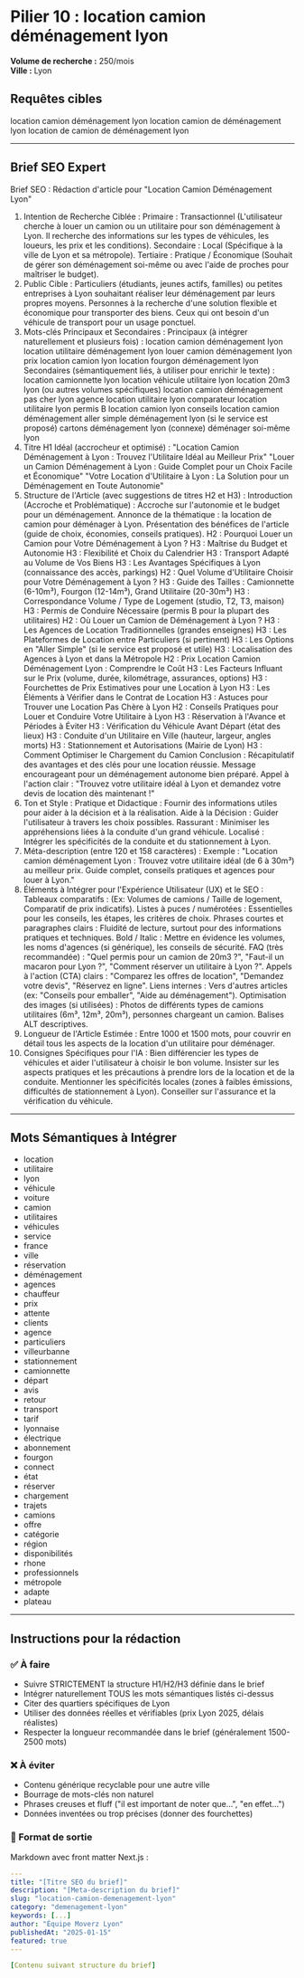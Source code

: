 # Pilier 10 : location camion déménagement lyon

**Volume de recherche :** 250/mois  
**Ville :** Lyon

## Requêtes cibles

location camion déménagement lyon
location camion de déménagement lyon
location de camion de déménagement lyon

---

## Brief SEO Expert

Brief SEO : Rédaction d'article pour "Location Camion Déménagement Lyon"
1. Intention de Recherche Ciblée :
Primaire : Transactionnel (L'utilisateur cherche à louer un camion ou un utilitaire pour son déménagement à Lyon. Il recherche des informations sur les types de véhicules, les loueurs, les prix et les conditions).
Secondaire : Local (Spécifique à la ville de Lyon et sa métropole).
Tertiaire : Pratique / Économique (Souhait de gérer son déménagement soi-même ou avec l'aide de proches pour maîtriser le budget).
2. Public Cible :
Particuliers (étudiants, jeunes actifs, familles) ou petites entreprises à Lyon souhaitant réaliser leur déménagement par leurs propres moyens.
Personnes à la recherche d'une solution flexible et économique pour transporter des biens.
Ceux qui ont besoin d'un véhicule de transport pour un usage ponctuel.
3. Mots-clés Principaux et Secondaires :
Principaux (à intégrer naturellement et plusieurs fois) :
location camion déménagement lyon
location utilitaire déménagement lyon
louer camion déménagement lyon
prix location camion lyon
location fourgon déménagement lyon
Secondaires (sémantiquement liés, à utiliser pour enrichir le texte) :
location camionnette lyon
location véhicule utilitaire lyon
location 20m3 lyon (ou autres volumes spécifiques)
location camion déménagement pas cher lyon
agence location utilitaire lyon
comparateur location utilitaire lyon
permis B location camion lyon
conseils location camion déménagement
aller simple déménagement lyon (si le service est proposé)
cartons déménagement lyon (connexe)
déménager soi-même lyon
4. Titre H1 Idéal (accrocheur et optimisé) :
"Location Camion Déménagement à Lyon : Trouvez l'Utilitaire Idéal au Meilleur Prix"
"Louer un Camion Déménagement à Lyon : Guide Complet pour un Choix Facile et Économique"
"Votre Location d'Utilitaire à Lyon : La Solution pour un Déménagement en Toute Autonomie"
5. Structure de l'Article (avec suggestions de titres H2 et H3) :
Introduction (Accroche et Problématique) :
Accroche sur l'autonomie et le budget pour un déménagement.
Annonce de la thématique : la location de camion pour déménager à Lyon.
Présentation des bénéfices de l'article (guide de choix, économies, conseils pratiques).
H2 : Pourquoi Louer un Camion pour Votre Déménagement à Lyon ?
H3 : Maîtrise du Budget et Autonomie
H3 : Flexibilité et Choix du Calendrier
H3 : Transport Adapté au Volume de Vos Biens
H3 : Les Avantages Spécifiques à Lyon (connaissance des accès, parkings)
H2 : Quel Volume d'Utilitaire Choisir pour Votre Déménagement à Lyon ?
H3 : Guide des Tailles : Camionnette (6-10m³), Fourgon (12-14m³), Grand Utilitaire (20-30m³)
H3 : Correspondance Volume / Type de Logement (studio, T2, T3, maison)
H3 : Permis de Conduire Nécessaire (permis B pour la plupart des utilitaires)
H2 : Où Louer un Camion de Déménagement à Lyon ?
H3 : Les Agences de Location Traditionnelles (grandes enseignes)
H3 : Les Plateformes de Location entre Particuliers (si pertinent)
H3 : Les Options en "Aller Simple" (si le service est proposé et utile)
H3 : Localisation des Agences à Lyon et dans la Métropole
H2 : Prix Location Camion Déménagement Lyon : Comprendre le Coût
H3 : Les Facteurs Influant sur le Prix (volume, durée, kilométrage, assurances, options)
H3 : Fourchettes de Prix Estimatives pour une Location à Lyon
H3 : Les Éléments à Vérifier dans le Contrat de Location
H3 : Astuces pour Trouver une Location Pas Chère à Lyon
H2 : Conseils Pratiques pour Louer et Conduire Votre Utilitaire à Lyon
H3 : Réservation à l'Avance et Périodes à Éviter
H3 : Vérification du Véhicule Avant Départ (état des lieux)
H3 : Conduite d'un Utilitaire en Ville (hauteur, largeur, angles morts)
H3 : Stationnement et Autorisations (Mairie de Lyon)
H3 : Comment Optimiser le Chargement du Camion
Conclusion :
Récapitulatif des avantages et des clés pour une location réussie.
Message encourageant pour un déménagement autonome bien préparé.
Appel à l'action clair : "Trouvez votre utilitaire idéal à Lyon et demandez votre devis de location dès maintenant !"
6. Ton et Style :
Pratique et Didactique : Fournir des informations utiles pour aider à la décision et à la réalisation.
Aide à la Décision : Guider l'utilisateur à travers les choix possibles.
Rassurant : Minimiser les appréhensions liées à la conduite d'un grand véhicule.
Localisé : Intégrer les spécificités de la conduite et du stationnement à Lyon.
7. Méta-description (entre 120 et 158 caractères) :
Exemple : "Location camion déménagement Lyon : Trouvez votre utilitaire idéal (de 6 à 30m³) au meilleur prix. Guide complet, conseils pratiques et agences pour louer à Lyon."
8. Éléments à Intégrer pour l'Expérience Utilisateur (UX) et le SEO :
Tableaux comparatifs : (Ex: Volumes de camions / Taille de logement, Comparatif de prix indicatifs).
Listes à puces / numérotées : Essentielles pour les conseils, les étapes, les critères de choix.
Phrases courtes et paragraphes clairs : Fluidité de lecture, surtout pour des informations pratiques et techniques.
Bold / Italic : Mettre en évidence les volumes, les noms d'agences (si générique), les conseils de sécurité.
FAQ (très recommandée) : "Quel permis pour un camion de 20m3 ?", "Faut-il un macaron pour Lyon ?", "Comment réserver un utilitaire à Lyon ?".
Appels à l'action (CTA) clairs : "Comparez les offres de location", "Demandez votre devis", "Réservez en ligne".
Liens internes : Vers d'autres articles (ex: "Conseils pour emballer", "Aide au déménagement").
Optimisation des images (si utilisées) : Photos de différents types de camions utilitaires (6m³, 12m³, 20m³), personnes chargeant un camion. Balises ALT descriptives.
9. Longueur de l'Article Estimée :
Entre 1000 et 1500 mots, pour couvrir en détail tous les aspects de la location d'un utilitaire pour déménager.
10. Consignes Spécifiques pour l'IA :
Bien différencier les types de véhicules et aider l'utilisateur à choisir le bon volume.
Insister sur les aspects pratiques et les précautions à prendre lors de la location et de la conduite.
Mentionner les spécificités locales (zones à faibles émissions, difficultés de stationnement à Lyon).
Conseiller sur l'assurance et la vérification du véhicule.

---

## Mots Sémantiques à Intégrer

- location
- utilitaire
- lyon
- véhicule
- voiture
- camion
- utilitaires
- véhicules
- service
- france
- ville
- réservation
- déménagement
- agences
- chauffeur
- prix
- attente
- clients
- agence
- particuliers
- villeurbanne
- stationnement
- camionnette
- départ
- avis
- retour
- transport
- tarif
- lyonnaise
- électrique
- abonnement
- fourgon
- connect
- état
- réserver
- chargement
- trajets
- camions
- offre
- catégorie
- région
- disponibilités
- rhone
- professionnels
- métropole
- adapte
- plateau

---

## Instructions pour la rédaction

### ✅ À faire
- Suivre STRICTEMENT la structure H1/H2/H3 définie dans le brief
- Intégrer naturellement TOUS les mots sémantiques listés ci-dessus
- Citer des quartiers spécifiques de Lyon
- Utiliser des données réelles et vérifiables (prix Lyon 2025, délais réalistes)
- Respecter la longueur recommandée dans le brief (généralement 1500-2500 mots)

### ❌ À éviter
- Contenu générique recyclable pour une autre ville
- Bourrage de mots-clés non naturel
- Phrases creuses et fluff ("il est important de noter que...", "en effet...")
- Données inventées ou trop précises (donner des fourchettes)

### 🎯 Format de sortie
Markdown avec front matter Next.js :

```yaml
---
title: "[Titre SEO du brief]"
description: "[Meta-description du brief]"
slug: "location-camion-demenagement-lyon"
category: "demenagement-lyon"
keywords: [...]
author: "Équipe Moverz Lyon"
publishedAt: "2025-01-15"
featured: true
---

[Contenu suivant structure du brief]
```
